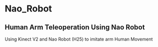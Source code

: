 # Nao_Robot
## Human Arm Teleoperation Using Nao Robot
Using Kinect V2 and Nao Robot (H25) to imitate arm Human Movement 
